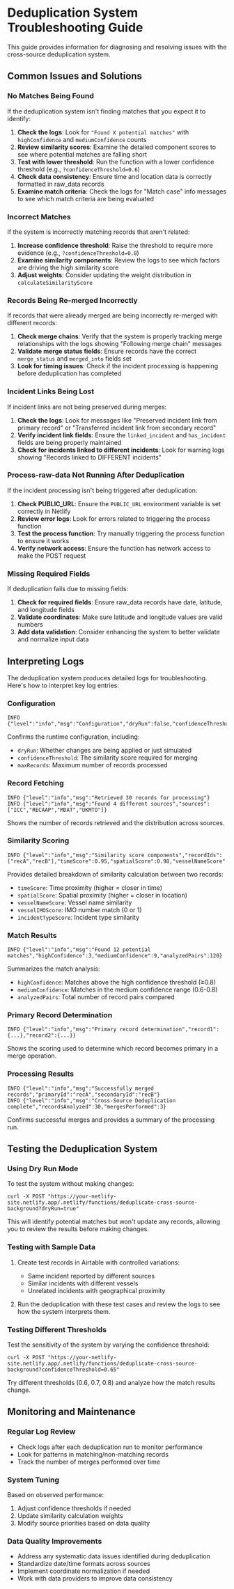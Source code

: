# Deduplication System Troubleshooting Guide

This guide provides information for diagnosing and resolving issues with the cross-source deduplication system.

## Common Issues and Solutions

### No Matches Being Found

If the deduplication system isn't finding matches that you expect it to identify:

1. **Check the logs**: Look for `"Found X potential matches"` with `highConfidence` and `mediumConfidence` counts
2. **Review similarity scores**: Examine the detailed component scores to see where potential matches are falling short
3. **Test with lower threshold**: Run the function with a lower confidence threshold (e.g., `?confidenceThreshold=0.6`)
4. **Check data consistency**: Ensure time and location data is correctly formatted in raw_data records
5. **Examine match criteria**: Check the logs for "Match case" info messages to see which match criteria are being evaluated

### Incorrect Matches

If the system is incorrectly matching records that aren't related:

1. **Increase confidence threshold**: Raise the threshold to require more evidence (e.g., `?confidenceThreshold=0.8`)
2. **Examine similarity components**: Review the logs to see which factors are driving the high similarity score
3. **Adjust weights**: Consider updating the weight distribution in `calculateSimilarityScore`

### Records Being Re-merged Incorrectly

If records that were already merged are being incorrectly re-merged with different records:

1. **Check merge chains**: Verify that the system is properly tracking merge relationships with the logs showing "Following merge chain" messages
2. **Validate merge status fields**: Ensure records have the correct `merge_status` and `merged_into` fields set
3. **Look for timing issues**: Check if the incident processing is happening before deduplication has completed

### Incident Links Being Lost

If incident links are not being preserved during merges:

1. **Check the logs**: Look for messages like "Preserved incident link from primary record" or "Transferred incident link from secondary record"
2. **Verify incident link fields**: Ensure the `linked_incident` and `has_incident` fields are being properly maintained
3. **Check for incidents linked to different incidents**: Look for warning logs showing "Records linked to DIFFERENT incidents"

### Process-raw-data Not Running After Deduplication

If the incident processing isn't being triggered after deduplication:

1. **Check PUBLIC_URL**: Ensure the `PUBLIC_URL` environment variable is set correctly in Netlify
2. **Review error logs**: Look for errors related to triggering the process function
3. **Test the process function**: Try manually triggering the process function to ensure it works
4. **Verify network access**: Ensure the function has network access to make the POST request

### Missing Required Fields

If deduplication fails due to missing fields:

1. **Check for required fields**: Ensure raw_data records have date, latitude, and longitude fields
2. **Validate coordinates**: Make sure latitude and longitude values are valid numbers
3. **Add data validation**: Consider enhancing the system to better validate and normalize input data

## Interpreting Logs

The deduplication system produces detailed logs for troubleshooting. Here's how to interpret key log entries:

### Configuration

```
INFO {"level":"info","msg":"Configuration","dryRun":false,"confidenceThreshold":0.7,"maxRecords":100}
```

Confirms the runtime configuration, including:
- `dryRun`: Whether changes are being applied or just simulated
- `confidenceThreshold`: The similarity score required for merging
- `maxRecords`: Maximum number of records processed

### Record Fetching

```
INFO {"level":"info","msg":"Retrieved 30 records for processing"}
INFO {"level":"info","msg":"Found 4 different sources","sources":["ICC","RECAAP","MDAT","UKMTO"]}
```

Shows the number of records retrieved and the distribution across sources.

### Similarity Scoring

```
INFO {"level":"info","msg":"Similarity score components","recordIds":["recA","recB"],"timeScore":0.95,"spatialScore":0.98,"vesselNameScore":0,"vesselIMOScore":0,"incidentTypeScore":0.8}
```

Provides detailed breakdown of similarity calculation between two records:
- `timeScore`: Time proximity (higher = closer in time)
- `spatialScore`: Spatial proximity (higher = closer in location)
- `vesselNameScore`: Vessel name similarity
- `vesselIMOScore`: IMO number match (0 or 1)
- `incidentTypeScore`: Incident type similarity

### Match Results

```
INFO {"level":"info","msg":"Found 12 potential matches","highConfidence":3,"mediumConfidence":9,"analyzedPairs":120}
```

Summarizes the match analysis:
- `highConfidence`: Matches above the high confidence threshold (≥0.8)
- `mediumConfidence`: Matches in the medium confidence range (0.6-0.8)
- `analyzedPairs`: Total number of record pairs compared

### Primary Record Determination

```
INFO {"level":"info","msg":"Primary record determination","record1":{...},"record2":{...}}
```

Shows the scoring used to determine which record becomes primary in a merge operation.

### Processing Results

```
INFO {"level":"info","msg":"Successfully merged records","primaryId":"recA","secondaryId":"recB"}
INFO {"level":"info","msg":"Cross-Source Deduplication complete","recordsAnalyzed":30,"mergesPerformed":3}
```

Confirms successful merges and provides a summary of the processing run.

## Testing the Deduplication System

### Using Dry Run Mode

To test the system without making changes:

```
curl -X POST "https://your-netlify-site.netlify.app/.netlify/functions/deduplicate-cross-source-background?dryRun=true"
```

This will identify potential matches but won't update any records, allowing you to review the results before making changes.

### Testing with Sample Data

1. Create test records in Airtable with controlled variations:
   - Same incident reported by different sources
   - Similar incidents with different vessels
   - Unrelated incidents with geographical proximity

2. Run the deduplication with these test cases and review the logs to see how the system interprets them.

### Testing Different Thresholds

Test the sensitivity of the system by varying the confidence threshold:

```
curl -X POST "https://your-netlify-site.netlify.app/.netlify/functions/deduplicate-cross-source-background?confidenceThreshold=0.65"
```

Try different thresholds (0.6, 0.7, 0.8) and analyze how the match results change.

## Monitoring and Maintenance

### Regular Log Review

- Check logs after each deduplication run to monitor performance
- Look for patterns in matching/non-matching records
- Track the number of merges performed over time

### System Tuning

Based on observed performance:

1. Adjust confidence thresholds if needed
2. Update similarity calculation weights
3. Modify source priorities based on data quality

### Data Quality Improvements

- Address any systematic data issues identified during deduplication
- Standardize date/time formats across sources
- Implement coordinate normalization if needed
- Work with data providers to improve data consistency